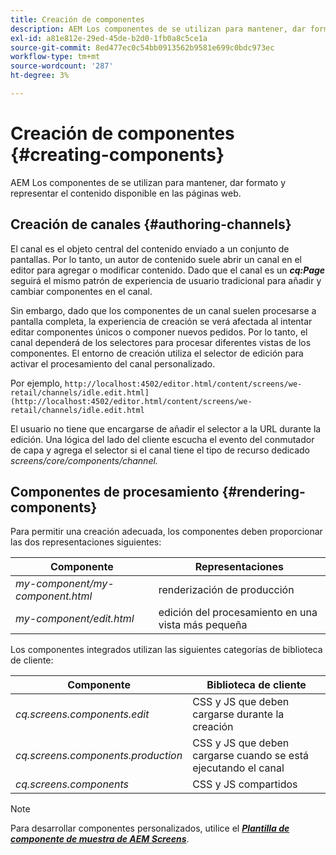 ```yaml
---
title: Creación de componentes
description: AEM Los componentes de se utilizan para mantener, dar formato y representar el contenido disponible en las páginas web. Siga esta página para obtener más información sobre la creación de canales y el procesamiento de componentes.
exl-id: a81e812e-29ed-45de-b2d0-1fb0a8c5ce1a
source-git-commit: 8ed477ec0c54bb0913562b9581e699c0bdc973ec
workflow-type: tm+mt
source-wordcount: '287'
ht-degree: 3%

---
```


# Creación de componentes {#creating-components}

AEM Los componentes de se utilizan para mantener, dar formato y representar el contenido disponible en las páginas web.

## Creación de canales {#authoring-channels}

El canal es el objeto central del contenido enviado a un conjunto de pantallas. Por lo tanto, un autor de contenido suele abrir un canal en el editor para agregar o modificar contenido. Dado que el canal es un ***cq:Page*** seguirá el mismo patrón de experiencia de usuario tradicional para añadir y cambiar componentes en el canal.

Sin embargo, dado que los componentes de un canal suelen procesarse a pantalla completa, la experiencia de creación se verá afectada al intentar editar componentes únicos o componer nuevos pedidos. Por lo tanto, el canal dependerá de los selectores para procesar diferentes vistas de los componentes. El entorno de creación utiliza el selector de edición para activar el procesamiento del canal personalizado.

Por ejemplo, `http://localhost:4502/editor.html/content/screens/we-retail/channels/idle.edit.html](http://localhost:4502/editor.html/content/screens/we-retail/channels/idle.edit.html`

El usuario no tiene que encargarse de añadir el selector a la URL durante la edición. Una lógica del lado del cliente escucha el evento del conmutador de capa y agrega el selector si el canal tiene el tipo de recurso dedicado *screens/core/components/channel.*

## Componentes de procesamiento {#rendering-components}

Para permitir una creación adecuada, los componentes deben proporcionar las dos representaciones siguientes:

| **Componente** | **Representaciones** |
|---|---|
| *my-component/my-component.html* | renderización de producción |
| *my-component/edit.html* | edición del procesamiento en una vista más pequeña |

Los componentes integrados utilizan las siguientes categorías de biblioteca de cliente:

| **Componente** | **Biblioteca de cliente** |
|---|---|
| *cq.screens.components.edit* | CSS y JS que deben cargarse durante la creación |
| *cq.screens.components.production* | CSS y JS que deben cargarse cuando se está ejecutando el canal |
| *cq.screens.components* | CSS y JS compartidos |

>[!NOTE]
>
>Para desarrollar componentes personalizados, utilice el ***[Plantilla de componente de muestra de AEM Screens](https://github.com/Adobe-Marketing-Cloud/aem-screens-component-template)***.
